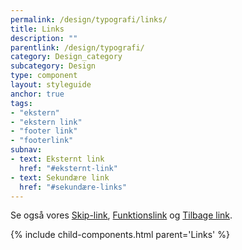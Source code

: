 ```yaml
---
permalink: /design/typografi/links/
title: Links
description: ""
parentlink: /design/typografi/
category: Design_category
subcategory: Design
type: component
layout: styleguide
anchor: true
tags:
- "ekstern"
- "ekstern link"
- "footer link"
- "footerlink"
subnav:
- text: Eksternt link
  href: "#eksternt-link"
- text: Sekundære link
  href: "#sekundære-links"
---
```


Se også vores <a href="/komponenter/skip-link/">Skip-link</a>, <a href="/komponenter/funktionslink/">Funktionslink</a> og <a href="/komponenter/tilbage-link/">Tilbage link</a>.

{% include child-components.html parent='Links' %}
